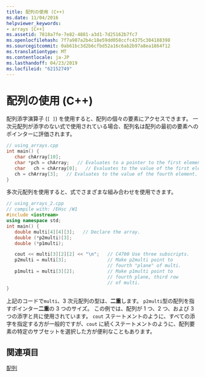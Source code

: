 ```yaml
---
title: 配列の使用 (C++)
ms.date: 11/04/2016
helpviewer_keywords:
- arrays [C++]
ms.assetid: 7818a7fe-7e82-4881-a3d1-7d25162b7fc7
ms.openlocfilehash: 7f7a987a2b4c18e59dd058ccfc4375c304188398
ms.sourcegitcommit: 0ab61bc3d2b6cfbd52a16c6ab2b97a8ea1864f12
ms.translationtype: MT
ms.contentlocale: ja-JP
ms.lasthandoff: 04/23/2019
ms.locfileid: "62152749"
---
```

# <a name="using-arrays-c"></a>配列の使用 (C++)

配列添字演算子 (`[ ]`) を使用すると、配列の個々の要素にアクセスできます。 一次元配列が添字のない式で使用されている場合、配列名は配列の最初の要素へのポインターに評価されます。

```cpp
// using_arrays.cpp
int main() {
   char chArray[10];
   char *pch = chArray;   // Evaluates to a pointer to the first element.
   char   ch = chArray[0];   // Evaluates to the value of the first element.
   ch = chArray[3];   // Evaluates to the value of the fourth element.
}
```

多次元配列を使用すると、式でさまざまな組み合わせを使用できます。

```cpp
// using_arrays_2.cpp
// compile with: /EHsc /W1
#include <iostream>
using namespace std;
int main() {
   double multi[4][4][3];   // Declare the array.
   double (*p2multi)[3];
   double (*p1multi);

   cout << multi[3][2][2] << "\n";   // C4700 Use three subscripts.
   p2multi = multi[3];               // Make p2multi point to
                                     // fourth "plane" of multi.
   p1multi = multi[3][2];            // Make p1multi point to
                                     // fourth plane, third row
                                     // of multi.
}
```

上記のコードで`multi`、3 次元配列の型は、**二重**します。 `p2multi`型の配列を指すポインター**二重**の 3 つのサイズ。 この例では、配列が 1 つ、2 つ、および 3 つの添字と共に使用されています。 `cout` ステートメントのように、すべての添字を指定する方が一般的ですが、`cout` に続くステートメントのように、配列要素の特定のサブセットを選択した方が便利なこともあります。

## <a name="see-also"></a>関連項目

[配列](../cpp/arrays-cpp.md)